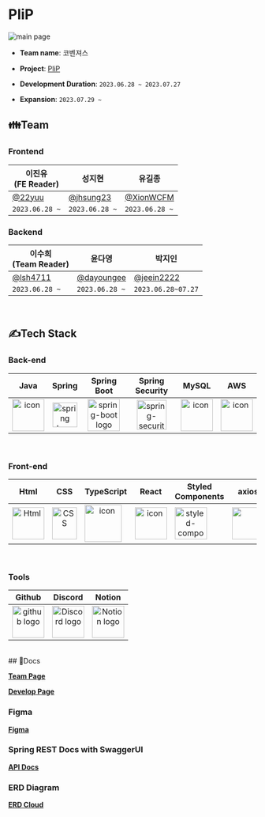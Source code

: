 # PliP
![main page](https://github.com/lsh4711/plip/assets/120231876/4968715d-1418-4e9c-ac72-4b76c1220cf3)

- **Team name**: 코벤져스

- **Project**: [PliP](https://plip.netlify.app/)

- **Development Duration**: `2023.06.28 ~ 2023.07.27`
- **Expansion**: `2023.07.29 ~`

## 👪Team
### Frontend
| 이진유<br>(FE Reader)                               |   성지현                                               | 유길종                                                 |
|--------------------------------------------------|-----------------------------------------------------|-----------------------------------------------------|
| [@22yuu](https://github.com/22yuu)    | [@jhsung23](https://github.com/jhsung23)          | [@XionWCFM](https://github.com/XionWCFM)                  |               |
| `2023.06.28 ~` | `2023.06.28 ~` | `2023.06.28 ~` |
### Backend
| 이수희<br>(Team Reader)                                                | 윤다영                                                   | 박지인                              |
|---------------------------------------------------|-------------------------------------------------------|-----------------------------------------------------|
| [@lsh4711](https://github.com/lsh4711)    | [@dayoungee](https://github.com/dayoungee)        | [@jeein2222](https://github.com/jeein2222)          |
| `2023.06.28 ~` | `2023.06.28 ~` |`2023.06.28~07.27`|

</br>

## ✍Tech Stack
### Back-end
|   Java   |   Spring   |   Spring Boot   |   Spring Security   |   MySQL   |   AWS   |
| :----------------------------------------------------------: | :----------------------------------------------------------: | :----------------------------------------------------------: | :----------------------------------------------------------: | :----------------------------------------------------------: | :----------------------------------------------------------: |
| <div style="display: flex; align-items: flex-start;"><img src="https://techstack-generator.vercel.app/java-icon.svg" alt="icon" width="65" height="65" /></div> | <img alt="spring logo" src="https://www.vectorlogo.zone/logos/springio/springio-icon.svg" height="50" width="50" > | <img alt="spring-boot logo" src="https://t1.daumcdn.net/cfile/tistory/27034D4F58E660F616" width="65" height="65" > |  <img alt="spring-security logo" width="60px" src="https://camo.githubusercontent.com/923e99a57f8a456fdade5f65b35ada254be277612ddc991afb702d8dfd880d4f/68747470733a2f2f63646e2e73696d706c6569636f6e732e6f72672f737072696e677365637572697479" width="85" height=auto > | <div style="display: flex; align-items: flex-start;"><img src="https://techstack-generator.vercel.app/mysql-icon.svg" alt="icon" width="65" height="65" /></div> | <div style="display: flex; align-items: flex-start;"><img src="https://techstack-generator.vercel.app/aws-icon.svg" alt="icon" width="65" height="65" /></div> |


</br>

### Front-end
|     Html     |     CSS     |     TypeScript     |     React    |     Styled<br>Components     |     axios     |      esLint     | 
| :----------------------------------------------------------: | :----------------------------------------------------------: | :----------------------------------------------------------: | :----------------------------------------------------------: | :----------------------------------------------------------: | :----------------------------------------------------------: | :----------------------------------------------------------:|
| <img alt="Html" src ="https://upload.wikimedia.org/wikipedia/commons/thumb/6/61/HTML5_logo_and_wordmark.svg/440px-HTML5_logo_and_wordmark.svg.png" width="65" height="65" /> | <div style="display: flex; align-items: flex-start;"><img src="https://user-images.githubusercontent.com/111227745/210204643-4c3d065c-59ec-481d-ac13-cea795730835.png" alt="CSS" width="50" height="65" /></div> | <div style="display: flex; align-items: flex-start;"><img src="https://techstack-generator.vercel.app/ts-icon.svg" alt="icon" width="75" height="75" /></div> | <div style="display: flex; align-items: flex-start;"><img src="https://techstack-generator.vercel.app/react-icon.svg" alt="icon" width="65" height="65" /></div> | <div style="display: flex; align-items: flex-start;"><img src="https://styled-components.com/logo.png" alt="styled-components icon" width="65" height="65" /></div> | <div style="display: flex; align-items: flex-start;"><img src="https://axios-http.com/assets/logo.svg" width="65" height="65"/></div> | <div style="display: flex; align-items: flex-start;"><img src="https://img.shields.io/badge/ESLint-4B32C3?style=for-the-badge&logo=ESLint&logoColor=white" width="100" height="65" /></div> |


</br>

### Tools
| Github | Discord | Notion | 
| :--------: | :--------: | :------: |
| <img alt="github logo" src="https://techstack-generator.vercel.app/github-icon.svg" width="65" height="65"> | <img alt="Discord logo" src="https://assets-global.website-files.com/6257adef93867e50d84d30e2/62595384e89d1d54d704ece7_3437c10597c1526c3dbd98c737c2bcae.svg" height="65" width="65"> | <img alt="Notion logo" src="https://www.notion.so/cdn-cgi/image/format=auto,width=640,quality=100/front-static/shared/icons/notion-app-icon-3d.png" height="65" width="65"> |

</br>
## 📃Docs

[**Team Page**](https://www.notion.so/codestates/20ddc860e647488c97b9698ab1f558d2)

[**Develop Page**](https://www.notion.so/codestates/5ff609e18a9a4bff87b6f8539a31dcb2)

### Figma
[**Figma**](https://www.figma.com/file/X9Dv6VA5QX4LKgrGFkYmxw/%EC%A7%80%ED%98%84%EB%B3%B4%EC%9C%A0%ED%8C%80?type=design&node-id=116-204&mode=design&t=SGL9vFegagcFj1ls-0)

### Spring REST Docs with SwaggerUI
[**API Docs**](https://teamdev.shop)

### ERD Diagram
[**ERD Cloud**](https://www.erdcloud.com/d/QBcuKs8MqxfjY5bv3)
